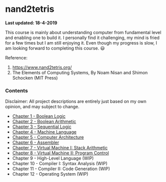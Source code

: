 # nand2tetris

**Last updated: 18-4-2019**

This course is mainly about understanding computer from fundamental level and enabling one to build it. I personally find it challenging, my mind is fried for a few times but I am still enjoying it. Even though my progress is slow, I am looking forward to completing this course. :smiley:

Reference:
1. https://www.nand2tetris.org/
2. The Elements of Computing Systems, By Noam Nisan and Shimon Schocken (MIT Press)

### Contents
Disclaimer: All project descriptions are entirely just based on my own opinion, and may subject to change.
- [Chapter 1 - Boolean Logic](01/)
- [Chapter 2 - Boolean Arithmetic](02/)
- [Chapter 3 - Sequential Logic](03/)
- [Chapter 4 - Machine Language](04/)
- [Chapter 5 - Computer Architecture](05/)
- [Chapter 6 - Assembler](06/)
- [Chapter 7 - Virtual Machine I: Stack Arithmetic](07/)
- [Chapter 8 - Virtual Machine II: Program Control](08/)
- Chapter 9 - High-Level Language (WIP)
- Chapter 10 - Compiler I: Syntax Analysis (WIP)
- Chapter 11 - Compiler II: Code Generation (WIP)
- Chapter 12 - Operating System (WIP)

